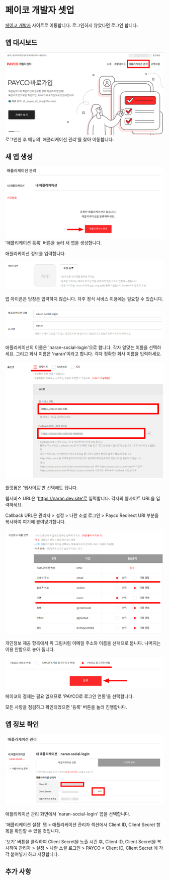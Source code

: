 # 페이코 개발자 셋업

[페이코 개발자](https://developers.payco.com/) 사이트로 이동합니다.
로그인하지 않았다면 로그인 합니다.

## 앱 대시보드
![](./img/payco-01.png)
로그인한 후 메뉴의 '애플리케이션 관리'를 찾아 이동합니다.

## 새 앱 생성
![](./img/payco-02.png)
'애플리케이션 등록' 버튼을 눌러 새 앱을 생성합니다.

애플리케이션 정보를 입력합니다.

![](./img/payco-03.png)

앱 아이콘은 당장은 입력하지 않습니다. 차후 정식 서비스 이용에는 필요할 수 있습니다.

![](./img/payco-04.png)

애플리케이션의 이름은 'naran-social-login'으로 합니다. 각자 알맞는 이름을 선택하세요.
그리고 회사 이름은 'naran'이라고 합니다. 각자 정확한 회사 이름을 입력하세요.

![](./img/payco-05.png)

플랫폼은 '웹사이트'만 선택해도 됩니다.

웹서비스 URL은 'https://naran.dev.site'로 입력합니다. 각자의 웹사이트 URL을 입력하세요. 

Callback URL은 관리자 > 설정 > 나란 소셜 로그인 > Payco Redirect URI 부분을 복사하여 여기에 붙여넣기합니다.

![](./img/payco-06.png)

개인정보 제공 항목에서 위 그림처럼 이메일 주소와 이름을 선택으로 둡니다.
나머지는 이용 안함으로 놓아 둡니다.

![](./img/payco-07.png)

페이코의 결제는 필요 없으므로 'PAYCO로 로그인 연동'을 선택합니다.

모든 사항을 점검하고 확인되었으면 '등록' 버튼을 눌러 진행합니다.

## 앱 정보 확인

![](./img/payco-08.png)

애플리케이션 관리 화면에서 'naran-social-login' 앱을 선택합니다.

'애플리케이션 설정' 탭 > 애플리케이션 관리자 섹션에서
Client ID, Client Secret 항목을 확인할 수 있을 것입니다.

'보기' 버튼을 클릭하여 Client Secret을 노출 시킨 후, Client ID, Client Secret을 복사하여
관리자 > 설정 > 나란 소셜 로그인 > PAYCO > Client ID, Client Secret 에 각각 붙여넣기 하고
저장합니다.

## 추가 사항